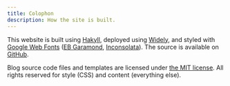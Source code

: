 ```yaml
---
title: Colophon
description: How the site is built.
---
```


This website is
built using [Hakyll](http://jaspervdj.be/hakyll/),
deployed using [Widely](http://www.celador.mn/widely/),
and styled with
[Google Web Fonts](http://www.google.com/fonts)
([EB Garamond](http://www.google.com/fonts/specimen/EB+Garamond),
[Inconsolata](http://www.google.com/fonts/specimen/Inconsolata)).
The source is available on [GitHub](https://github.com/zeckalpha/kyle.marek-spartz.org).

Blog source code files and templates are licensed under
[the MIT license](/LICENSE.html).
All rights reserved for style (CSS) and content (everything else).
